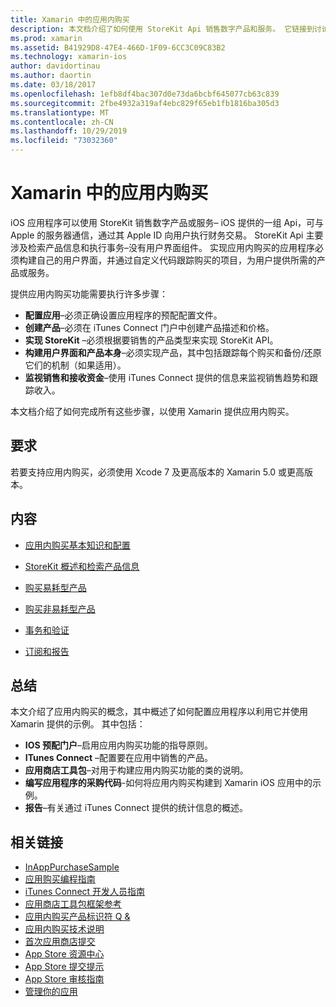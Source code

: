 ```yaml
---
title: Xamarin 中的应用内购买
description: 本文档介绍了如何使用 StoreKit Api 销售数字产品和服务。 它链接到讨论配置、可耗用产品、非可耗用产品、事务、订阅等的指南。
ms.prod: xamarin
ms.assetid: B41929D8-47E4-466D-1F09-6CC3C09C83B2
ms.technology: xamarin-ios
author: davidortinau
ms.author: daortin
ms.date: 03/18/2017
ms.openlocfilehash: 1efb8df4bac307d0e73da6bcbf645077cb63c839
ms.sourcegitcommit: 2fbe4932a319af4ebc829f65eb1fb1816ba305d3
ms.translationtype: MT
ms.contentlocale: zh-CN
ms.lasthandoff: 10/29/2019
ms.locfileid: "73032360"
---
```

# <a name="in-app-purchasing-in-xamarinios"></a>Xamarin 中的应用内购买

iOS 应用程序可以使用 StoreKit 销售数字产品或服务– iOS 提供的一组 Api，可与 Apple 的服务器通信，通过其 Apple ID 向用户执行财务交易。 StoreKit Api 主要涉及检索产品信息和执行事务–没有用户界面组件。 实现应用内购买的应用程序必须构建自己的用户界面，并通过自定义代码跟踪购买的项目，为用户提供所需的产品或服务。

提供应用内购买功能需要执行许多步骤：

- **配置应用**–必须正确设置应用程序的预配配置文件。
- **创建产品**–必须在 iTunes Connect 门户中创建产品描述和价格。
- **实现 StoreKit** –必须根据要销售的产品类型来实现 StoreKit API。
- **构建用户界面和产品本身**–必须实现产品，其中包括跟踪每个购买和备份/还原它们的机制（如果适用）。
- **监视销售和接收资金**–使用 iTunes Connect 提供的信息来监视销售趋势和跟踪收入。

本文档介绍了如何完成所有这些步骤，以使用 Xamarin 提供应用内购买。

## <a name="requirements"></a>要求

若要支持应用内购买，必须使用 Xcode 7 及更高版本的 Xamarin 5.0 或更高版本。

## <a name="contents"></a>内容

- [应用内购买基本知识和配置](~/ios/platform/in-app-purchasing/in-app-purchase-basics-and-configuration.md)

- [StoreKit 概述和检索产品信息](~/ios/platform/in-app-purchasing/store-kit-overview-and-retreiving-product-information.md)

- [购买易耗型产品](~/ios/platform/in-app-purchasing/purchasing-consumable-products.md)

- [购买非易耗型产品](~/ios/platform/in-app-purchasing/purchasing-non-consumable-products.md)

- [事务和验证](~/ios/platform/in-app-purchasing/transactions-and-verification.md)

- [订阅和报告](~/ios/platform/in-app-purchasing/subscriptions-and-reporting.md)

## <a name="summary"></a>总结

本文介绍了应用内购买的概念，其中概述了如何配置应用程序以利用它并使用 Xamarin 提供的示例。 其中包括：

- **IOS 预配门户**–启用应用内购买功能的指导原则。
- **ITunes Connect** –配置要在应用中销售的产品。
- **应用商店工具包**–对用于构建应用内购买功能的类的说明。
- **编写应用程序的采购代码**-如何将应用内购买构建到 Xamarin iOS 应用中的示例。
- **报告**–有关通过 iTunes Connect 提供的统计信息的概述。

## <a name="related-links"></a>相关链接

- [InAppPurchaseSample](https://docs.microsoft.com/samples/xamarin/ios-samples/storekit/)
- [应用购买编程指南](https://developer.apple.com/library/ios/documentation/NetworkingInternet/Conceptual/StoreKitGuide/Introduction.html)
- [iTunes Connect 开发人员指南](https://developer.apple.com/library/ios/documentation/LanguagesUtilities/Conceptual/iTunesConnect_Guide/iTunesConnect_Guide.pdf)
- [应用商店工具包框架参考](https://developer.apple.com/library/ios/documentation/StoreKit/Reference/StoreKit_Collection/StoreKit_Collection.pdf)
- [应用内购买产品标识符 Q &](https://developer.apple.com/library/ios/#qa/qa1329/_index.html)
- [应用内购买技术说明](https://developer.apple.com/library/ios/#technotes/tn2259/_index.html)
- [首次应用商店提交](https://developer.apple.com/library/ios/documentation/IDEs/Conceptual/AppDistributionGuide/Introduction/Introduction.html)
- [App Store 资源中心](https://developer.apple.com/appstore/index.html)
- [App Store 提交提示](https://developer.apple.com/appstore/resources/submission/tips.html)
- [App Store 审核指南](https://developer.apple.com/appstore/resources/approval/guidelines.html)
- [管理你的应用](https://developer.apple.com/appstore/resources/managing/index.html)
